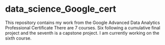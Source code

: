 # data_science_Google_cert
This repository contains my work from the Google Advanced Data Analytics Professional Certificate
There are 7 courses. Six following a cumulative final project and the seventh is a capstone project.
I am currently working on the sixth course. 
